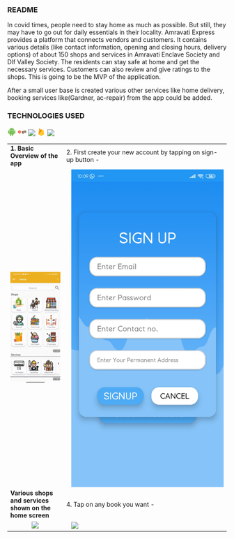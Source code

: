 ### README
 In covid times, people need to stay home as much as possible. But still, they may have to go out for daily essentials in their locality. Amravati Express provides a platform that connects vendors and customers.
It contains various details (like contact information, opening and closing hours, delivery options) of about 150 shops and services in Amravati Enclave Society and Dlf Valley Society.  The residents can stay safe at home and get the necessary services. Customers can also review and give ratings to the shops. This is going to be the MVP of the application.
 
After a small user base is created various other services like home delivery, booking services like(Gardner, ac-repair) from the app could be added.
### TECHNOLOGIES USED
  <code><img height="20" src="https://raw.githubusercontent.com/github/explore/80688e429a7d4ef2fca1e82350fe8e3517d3494d/topics/android/android.png"></code>
<code><img height="20" src="https://raw.githubusercontent.com/github/explore/80688e429a7d4ef2fca1e82350fe8e3517d3494d/topics/git/git.png"></code>
<code><img height="20" src="https://upload.wikimedia.org/wikipedia/commons/thumb/a/ae/Github-desktop-logo-symbol.svg/1024px-Github-desktop-logo-symbol.svg.png"></code>
<code><img height="20" src="https://raw.githubusercontent.com/github/explore/80688e429a7d4ef2fca1e82350fe8e3517d3494d/topics/firebase/firebase.png"></code>
<code><img height="20" src="https://banner2.cleanpng.com/20181122/krs/kisspng-java-programming-language-selenium-computer-softwa-july-2-16-halab-4-dev-5bf78387a7bb41.028192901542947719687.jpg"></code>

 

 
<table style="border:none;">
  <tr>
    <td><b>1. Basic Overview of the app <b></td>
    <td>2. First create your new account by tapping on sign-up button - </td>
  </tr>
      
  <tr>
    <td align="center"><img width="350px" src="AmravatiExpressGif.gif"></td>
    <td align="center"><img width="350px" style="float:right;position:relative;" src="https://github.com/VishalGhai/DonateBooks---React-Native-App/blob/master/SignUp.jpg"></td>
  </tr>
  
  <tr>
    <td><b>Various shops and services shown on the home screen <b></td>
    <td>4. Tap on any book you want - </td>
  </tr>
      
  <tr>
    <td align="center"><img width="350px" src="AmravatiExpress.jpg"></td>
    <td align="center"><img width="350px" style="float:right;position:relative;" src="CallingScreen.jpg"></td>
  </tr>
  

  


